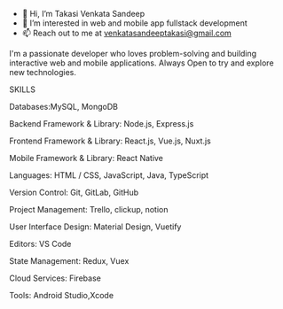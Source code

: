 - 👋 Hi, I’m Takasi Venkata Sandeep
- 👀 I’m interested in web and mobile app fullstack development
- 📫 Reach out to me at venkatasandeeptakasi@gmail.com

I'm a passionate developer who loves problem-solving and building interactive web and mobile applications. Always Open to try and explore new technologies.


SKILLS

Databases:MySQL, MongoDB

Backend Framework & Library: Node.js, Express.js

Frontend Framework & Library: React.js, Vue.js, Nuxt.js

Mobile Framework & Library: React Native

Languages: HTML / CSS, JavaScript, Java, TypeScript

Version Control: Git, GitLab, GitHub

Project Management: Trello, clickup, notion

User Interface Design: Material Design, Vuetify

Editors: VS Code

State Management: Redux, Vuex

Cloud Services: Firebase

Tools: Android Studio,Xcode
<!---
TakasiVenkataSandeep-08/TakasiVenkataSandeep-08 is a ✨ special ✨ repository because its `README.md` (this file) appears on your GitHub profile.
You can click the Preview link to take a look at your changes.
--->
